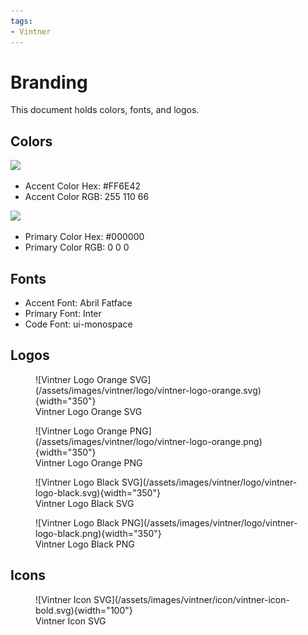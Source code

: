 ```yaml
---
tags:
- Vintner
---
```


# Branding

This document holds colors, fonts, and logos.

## Colors

<img src="https://placehold.co/200x100/FF6E42/FFFFFF/svg?text=%23FF6E42">

- Accent Color Hex: #FF6E42
- Accent Color RGB: 255 110 66

<img src="https://placehold.co/200x100/000000/FFFFFF/svg?text=%23000000">

- Primary Color Hex: #000000
- Primary Color RGB: 0 0 0


## Fonts

- Accent Font: Abril Fatface
- Primary Font: Inter
- Code Font: ui-monospace

## Logos

<figure markdown>
  ![Vintner Logo Orange SVG](/assets/images/vintner/logo/vintner-logo-orange.svg){width="350"}
  <figcaption>Vintner Logo Orange SVG</figcaption>
</figure>

<figure markdown>
  ![Vintner Logo Orange PNG](/assets/images/vintner/logo/vintner-logo-orange.png){width="350"}
  <figcaption>Vintner Logo Orange PNG</figcaption>
</figure>

<figure markdown>
  ![Vintner Logo Black SVG](/assets/images/vintner/logo/vintner-logo-black.svg){width="350"}
  <figcaption>Vintner Logo Black SVG</figcaption>
</figure>

<figure markdown>
  ![Vintner Logo Black PNG](/assets/images/vintner/logo/vintner-logo-black.png){width="350"}
  <figcaption>Vintner Logo Black PNG</figcaption>
</figure>


## Icons

<figure markdown>
  ![Vintner Icon SVG](/assets/images/vintner/icon/vintner-icon-bold.svg){width="100"}
  <figcaption>Vintner Icon SVG</figcaption>
</figure>

